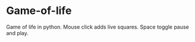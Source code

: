 # Game-of-life
Game of life in python. Mouse click adds live squares. Space toggle pause and play.  
